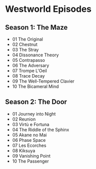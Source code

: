 # Westworld Episodes

## Season 1: The Maze
* 01 The Original
* 02 Chestnut
* 03 The Stray
* 04 Dissonance Theory
* 05 Contrapasso
* 06 The Adversary
* 07 Trompe L'Oeil
* 08 Trace Decay
* 09 The Well-Tempered Clavier
* 10 The Bicameral Mind

## Season 2: The Door
* 01 Journey into Night
* 02 Reunion
* 03 Virtù e Fortuna
* 04 The Riddle of the Sphinx
* 05 Akane no Mai
* 06 Phase Space
* 07 Les Ecorches
* 08 Kiksuya
* 09 Vanishing Point
* 10 The Passenger

